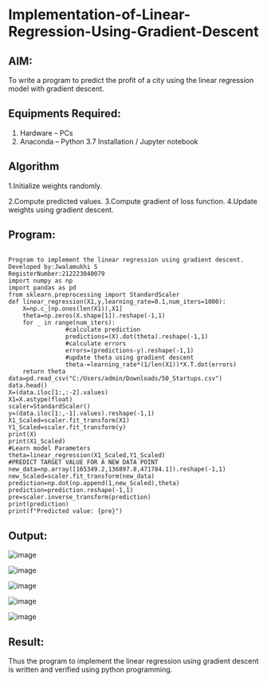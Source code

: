 # Implementation-of-Linear-Regression-Using-Gradient-Descent

## AIM:
To write a program to predict the profit of a city using the linear regression model with gradient descent.

## Equipments Required:
1. Hardware – PCs
2. Anaconda – Python 3.7 Installation / Jupyter notebook

## Algorithm
1.Initialize weights randomly.

2.Compute predicted values. 
3.Compute gradient of loss function. 
4.Update weights using gradient descent. 

## Program:
```

Program to implement the linear regression using gradient descent.
Developed by:Jwalamukhi S 
RegisterNumber:212223040079
import numpy as np
import pandas as pd 
from sklearn.preprocessing import StandardScaler
def linear_regression(X1,y,learning_rate=0.1,num_iters=1000):
    X=np.c_[np.ones(len(X1)),X1]
    theta=np.zeros(X.shape[1]).reshape(-1,1)
    for _ in range(num_iters):
                #calculate prediction
                predictions=(X).dot(theta).reshape(-1,1)
                #calculate errors
                errors=(predictions-y).reshape(-1,1)
                #update theta using gradient descent
                theta-=learning_rate*(1/len(X1))*X.T.dot(errors)
    return theta
data=pd.read_csv("C:/Users/admin/Downloads/50_Startups.csv")
data.head()  
X=(data.iloc[1:,:-2].values)
X1=X.astype(float)
scaler=StandardScaler()
y=(data.iloc[1:,-1].values).reshape(-1,1)
X1_Scaled=scaler.fit_transform(X1)
Y1_Scaled=scaler.fit_transform(y)
print(X)
print(X1_Scaled)
#Learn model Parameters
theta=linear_regression(X1_Scaled,Y1_Scaled)
#PREDICT TARGET VALUE FOR A NEW DATA POINT
new_data=np.array([165349.2,136897.8,471784.1]).reshape(-1,1)
new_Scaled=scaler.fit_transform(new_data)
prediction=np.dot(np.append(1,new_Scaled),theta)
prediction=prediction.reshape(-1,1)
pre=scaler.inverse_transform(prediction)
print(prediction)
print(f"Predicted value: {pre}")
```

## Output:
![image](https://github.com/Jwalamukhi/Implementation-of-Linear-Regression-Using-Gradient-Descent/assets/145953628/a0138386-442d-486e-9a9f-70cfc6fabbe4)

![image](https://github.com/Jwalamukhi/Implementation-of-Linear-Regression-Using-Gradient-Descent/assets/145953628/9533464c-d63d-4a13-8d30-78a5d6a6952d)

![image](https://github.com/Jwalamukhi/Implementation-of-Linear-Regression-Using-Gradient-Descent/assets/145953628/53a0e5e1-6413-40f4-89fd-024f0ce863ba)

![image](https://github.com/Jwalamukhi/Implementation-of-Linear-Regression-Using-Gradient-Descent/assets/145953628/c2a1dd15-2a0e-4726-a6a8-c03ce9137a80)

![image](https://github.com/Jwalamukhi/Implementation-of-Linear-Regression-Using-Gradient-Descent/assets/145953628/758a524e-e2ad-457b-8b56-24158ed9017f)







## Result:
Thus the program to implement the linear regression using gradient descent is written and verified using python programming.
